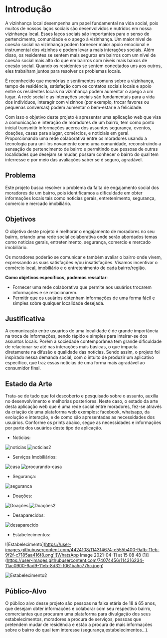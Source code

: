 # Introdução

A vizinhança local desempenha um papel fundamental na vida social, pois muitos de nossos laços sociais são desenvolvidos e nutridos em nossa vizinhança local. Esses laços sociais são importantes  para o senso de pertencimento, comunidade e o apego à vizinhança. Um maior nível de coesão social na vizinhança podem fornecer maior apoio emocional e instrumental dos vizinhos e podem levar a mais interações sociais. Além disso, os residentes se sentem mais seguros em bairros com um nível de coesão social mais alto do que em bairros com níveis mais baixos de coesão social. Quando os residentes se sentem conectados uns aos outros, eles trabalham juntos para resolver os problemas locais.

É reconhecido que memórias e sentimentos comuns sobre a vizinhança, tempo de residência, satisfação com os contatos sociais locais e apoio entre os residentes locais na vizinhança podem aumentar o apego a um lugar. A rede social e as interações sociais são fundamentais para a vida dos individuos, interagir com vizinhos (por exemplo, trocar favores ou pequenas conversas) podem aumentar o bem-estar e a felicidade.

Com isso o objetivo deste projeto é apresentar uma aplicação web que visa a comunicação e interação de moradores de um bairro, tem como ponto inicial transmitir informações acerca dos assuntos segurança, eventos, doações, casas para alugar, comércios, e noticiais em geral. Proporcionando uma rede colaborativa entre os moradores usando a tecnologia para uni-los novamente como uma comunidade, reconstruindo a sensação de pertencimento de bairro e permitindo que pessoas de outras localidades que desejam se mudar, possam conhecer o bairro do qual tem interresse e por meio das avaliações saber se é seguro, agradável.  

## Problema

Este projeto busca resolver o problema da falta de engajamento social dos moradores de um bairro, pois identificamos a dificuldade em obter informações locais tais como noticias gerais, entretenimento, segurança, comercio e mercado imobiliário.

## Objetivos

O objetivo deste projeto é melhorar o engajamento de moradores no seu bairro, criando uma rede social colaborativa onde serão abordados temas como noticias gerais, entretenimento, segurança, comercio e mercado imobiliário.

Os moradores poderão se comunicar e também avaliar o bairro onde vivem, expressando as suas satisfações e/ou insatisfações.
Visamos incentivar o comércio local, imobiliário e o entretenimento de cada bairro/região.

**Como objetivos específicos, podemos ressaltar**:

- Fornecer uma rede colaborativa que permite aos usuários trocarem informações e se relacionarem.
- Permitir que os usuários obtenham informações de uma forma fácil e simples sobre qualquer localidade desejada.

## Justificativa

A comunicação entre usuários de uma localidade é de grande importância na troca de informações, sendo rápido e simples para inteirar-se dos assuntos locais.
Porém a sociedade contemporânea tem grande dificuldade de relacionar-se até nas interações mais básicas, o que impacta diretamente na difusão e qualidade das notícias.
Sendo assim, o projeto foi inspirado nessa demanda social, com o intuito de produzir um aplicativo específico, que traz essas notícias de uma forma mais agradável ao consumidor final.

## Estado da Arte

Trata-se de tudo que foi descoberto e pesquisado sobre o assunto, auxilia no desenvolvimento e melhorias posteriores. Neste caso, o estado da arte desta aplicação web que é uma rede social entre moradores, fez-se através da criação de uma plataforma web exemplos: facebook, whatsapp, da evolução e interação, e de como são apresentadas as necessidades dos usuários.
Conforme os prints abaixo, segue as necessidades e informações por parte dos usuários deste tipo de aplicação. 

- Noticias:

![noticias](https://user-images.githubusercontent.com/4424108/114314406-c4409380-9afa-11eb-8cf2-4f9d99bc83fc.png)
![noticias2](https://user-images.githubusercontent.com/4424108/114314452-f9e57c80-9afa-11eb-861e-2c9fe40efa12.png)

- Serviços Imobiliários:

![casa](https://user-images.githubusercontent.com/4424108/114314537-6e202000-9afb-11eb-832c-db8ef6bf8f12.jpeg)
![procurando-casa](https://user-images.githubusercontent.com/4424108/114314544-7b3d0f00-9afb-11eb-896d-871ea266ee1f.jpeg)

- Segurança:

![seguranca](https://user-images.githubusercontent.com/4424108/114314601-ad4e7100-9afb-11eb-83bb-d242b7e7c58c.jpeg)

- Doações:

![Doações](https://user-images.githubusercontent.com/4424108/114314655-c9eaa900-9afb-11eb-83fd-373b9d6fd57e.jpeg)
![Doações2](https://user-images.githubusercontent.com/4424108/114314656-cb1bd600-9afb-11eb-8161-e335f890c4e3.png)

- Desaparecidos:

![desaparecido](https://user-images.githubusercontent.com/4424108/114314663-d4a53e00-9afb-11eb-9731-78c29a1c35cf.png)

- Estabelecimentos:

![Estabelecimento](https://user-images.githubusercontent.com/4424108/114314674-e555b400-9afb-11eb-9f2f-c7185aa416f8.png'![WhatsApp Image 2021-04-11 at 15 08 48 (1)](https://user-images.githubusercontent.com/74074456/114316234-11ac0900-9ad9-11eb-8d32-f061ba5c775c.jpeg)

![Estabelecimento2](https://user-images.githubusercontent.com/4424108/114314677-e686e100-9afb-11eb-8e49-fab9315d3210.jpeg)


## Público-Alvo

O público alvo desse projeto são pessoas na faixa etária de 18 á 65 anos, que desejam obter informações e colaborar com seu respectivo bairro, comerciantes que procuram uma plataforma para divulgação dos seus estabelecimentos, moradores a procura de serviços, pessoas que pretendem mudar de residência e estão a procura de mais informações sobre o bairro do qual tem interesse (segurança,estabelecimentos...).
